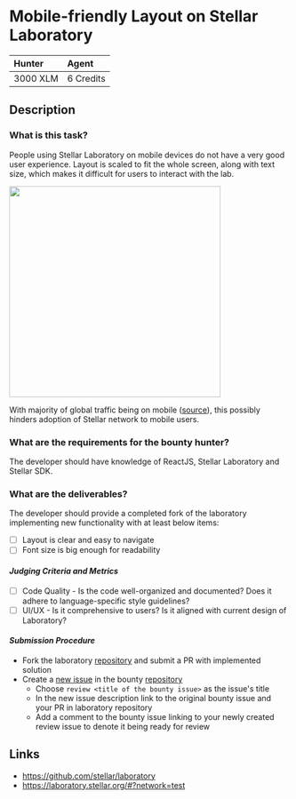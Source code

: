 # Mobile-friendly Layout on Stellar Laboratory

| Hunter | Agent
| :- | :-
| 3000 XLM | 6 Credits

## Description

### What is this task?

People using Stellar Laboratory on mobile devices do not have a very good user experience. Layout is scaled to fit the whole screen, along with text size, which makes it difficult for users to interact with the lab.

<img src="https://user-images.githubusercontent.com/4253551/127361354-1f9d166b-ef5b-4651-bb96-ad3e4a79555b.png" width="380"/>


With majority of global traffic being on mobile ([source](https://www.statista.com/statistics/277125/share-of-website-traffic-coming-from-mobile-devices/)), this possibly hinders adoption of Stellar network to mobile users.

### What are the requirements for the bounty hunter?

The developer should have knowledge of ReactJS, Stellar Laboratory and Stellar SDK.

### What are the deliverables?
The developer should provide a completed fork of the laboratory implementing new functionality with at least below items:
 - [ ] Layout is clear and easy to navigate
 - [ ] Font size is big enough for readability

#### *Judging Criteria and Metrics*
 - [ ] Code Quality - Is the code well-organized and documented? Does it adhere to language-specific style guidelines?
 - [ ] UI/UX - Is it comprehensive to users? Is it aligned with current design of Laboratory?

#### *Submission Procedure*

 - Fork the laboratory [repository](https://github.com/stellar/laboratory) and submit a PR with implemented solution
 - Create a [new issue](https://github.com/tyvdh/stellar-quest-bounties/issues/new) in the bounty [repository](https://github.com/tyvdh/stellar-quest-bounties)
   - Choose `review <title of the bounty issue>` as the issue's title
   - In the new issue description link to the original bounty issue and your PR in laboratory repository
   - Add a comment to the bounty issue linking to your newly created review issue to denote it being ready for review

## Links
 - https://github.com/stellar/laboratory
 - https://laboratory.stellar.org/#?network=test

